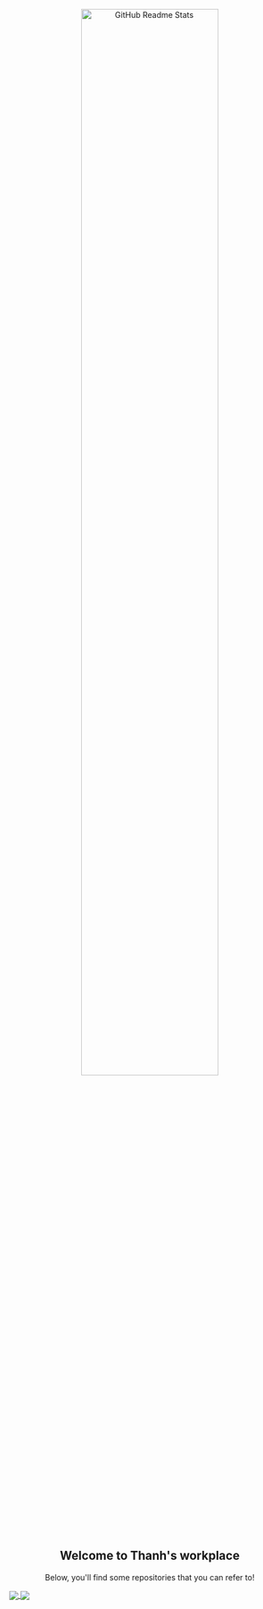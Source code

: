 <p align="center">
 <img width="70%" src="https://streak-stats.demolab.com/?user=Quy-Thanh" align="center" alt="GitHub Readme Stats" />
 <h2 align="center">Welcome to Thanh's workplace</h2>
 <p align="center">Below, you'll find some repositories that you can refer to!</p>
</p>
<a href="https://github.com/Quy-Thanh/VGG16">
  <img align="center" src="https://github-readme-stats.vercel.app/api/pin/?username=Quy-Thanh&repo=VGG16" />
</a>
<a href="https://github.com/Quy-Thanh/Isolation-Forest">
  <img align="center" src="https://github-readme-stats.vercel.app/api/pin/?username=Quy-Thanh&repo=Isolation-Forest" />
</a>


